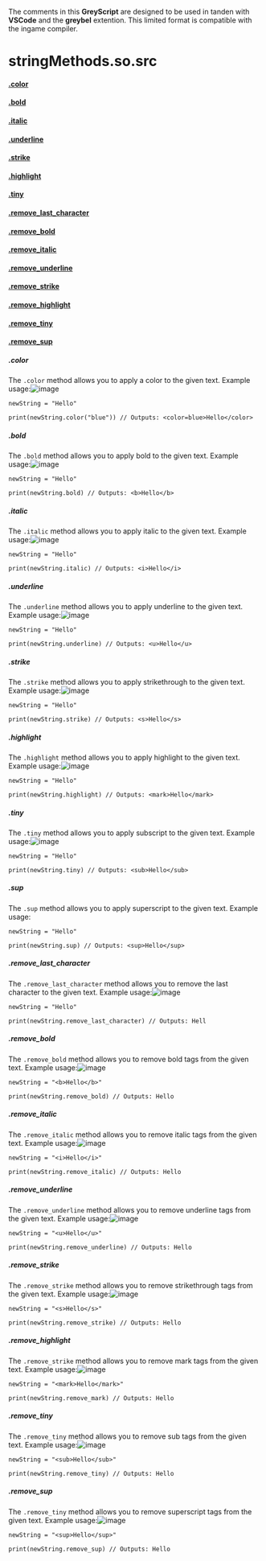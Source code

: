 The comments in this **GreyScript** are designed to be used in tanden with **VSCode** and the **greybel** extention.  This limited format is compatible with the ingame compiler.

# stringMethods.so.src
  #### [.color](#color)
  #### [.bold](#bold)
  #### [.italic](#italic)
  #### [.underline](#underline)
  #### [.strike](#strike)
  #### [.highlight](#highlight)
  #### [.tiny](#tiny)
  #### [.remove_last_character](#remove_last_character)
  #### [.remove_bold](#remove_bold)
  #### [.remove_italic](#remove_italic)
  #### [.remove_underline](#remove_underline)
  #### [.remove_strike](#remove_strike)
  #### [.remove_highlight](#remove_highlight)
  #### [.remove_tiny](#remove_tiny)
  #### [.remove_sup](#remove_sup)

  ##### .color
The `.color` method allows you to apply a color to the given text. Example usage:![image](https://github.com/user-attachments/assets/1df01792-5749-4076-bc71-7a4c6e4e45cd)
```
newString = "Hello"

print(newString.color("blue")) // Outputs: <color=blue>Hello</color>
```

  ##### .bold
The `.bold` method allows you to apply bold to the given text. Example usage:![image](https://github.com/user-attachments/assets/1125b1a9-3884-415c-992b-13b07b22e0e5)
```
newString = "Hello"

print(newString.bold) // Outputs: <b>Hello</b>
```

  ##### .italic
The `.italic` method allows you to apply italic to the given text. Example usage:![image](https://github.com/user-attachments/assets/31e5f53a-1560-4bf0-be13-9b7b5a4c23df)
```
newString = "Hello"

print(newString.italic) // Outputs: <i>Hello</i>
```

  ##### .underline
The `.underline` method allows you to apply underline to the given text. Example usage:![image](https://github.com/user-attachments/assets/801251ed-5cbc-432f-93e8-a298ee50bc4d)
```
newString = "Hello"

print(newString.underline) // Outputs: <u>Hello</u>
```

  ##### .strike
The `.strike` method allows you to apply strikethrough to the given text. Example usage:![image](https://github.com/user-attachments/assets/ae49ab0a-bd0b-4252-85e0-24b698f75db7)
```
newString = "Hello"

print(newString.strike) // Outputs: <s>Hello</s>
```

  ##### .highlight
The `.highlight` method allows you to apply highlight to the given text. Example usage:![image](https://github.com/user-attachments/assets/83f429b3-1296-47a7-ae3f-c00c238631c4)
```
newString = "Hello"

print(newString.highlight) // Outputs: <mark>Hello</mark>
```

  ##### .tiny
The `.tiny` method allows you to apply subscript to the given text. Example usage:![image](https://github.com/user-attachments/assets/bc44925e-739a-46ae-8d67-a1b4ece39a86)
```
newString = "Hello"

print(newString.tiny) // Outputs: <sub>Hello</sub>
```
  ##### .sup
The `.sup` method allows you to apply superscript to the given text. Example usage:
```
newString = "Hello"

print(newString.sup) // Outputs: <sup>Hello</sup>
```

  ##### .remove_last_character
The `.remove_last_character` method allows you to remove the last character to the given text. Example usage:![image](https://github.com/user-attachments/assets/794a176d-75b3-4abc-88f0-2c89d22ff4b3)
```
newString = "Hello"

print(newString.remove_last_character) // Outputs: Hell
```

  ##### .remove_bold
The `.remove_bold` method allows you to remove bold tags from the given text. Example usage:![image](https://github.com/user-attachments/assets/1aafa4e7-2181-4242-89b9-27c6065008cd)
```
newString = "<b>Hello</b>"

print(newString.remove_bold) // Outputs: Hello
```

  ##### .remove_italic
The `.remove_italic` method allows you to remove italic tags from the given text. Example usage:![image](https://github.com/user-attachments/assets/1335de93-87ec-4af4-a13c-f6c5b9fa2e40)
```
newString = "<i>Hello</i>"

print(newString.remove_italic) // Outputs: Hello
```

  ##### .remove_underline
The `.remove_underline` method allows you to remove underline tags from the given text. Example usage:![image](https://github.com/user-attachments/assets/9edc210f-b8aa-43c0-a88c-5640478cdd75)
```
newString = "<u>Hello</u>"

print(newString.remove_underline) // Outputs: Hello
```

  ##### .remove_strike
The `.remove_strike` method allows you to remove strikethrough tags from the given text. Example usage:![image](https://github.com/user-attachments/assets/af14cfb9-6dde-4d1a-b58c-54a27611a0da)
```
newString = "<s>Hello</s>"

print(newString.remove_strike) // Outputs: Hello
```

  ##### .remove_highlight
The `.remove_strike` method allows you to remove mark tags from the given text. Example usage:![image](https://github.com/user-attachments/assets/70a2557b-7acf-44d3-8af1-1adf2d7f73d6)
```
newString = "<mark>Hello</mark>"

print(newString.remove_mark) // Outputs: Hello
```

  ##### .remove_tiny
The `.remove_tiny` method allows you to remove sub tags from the given text. Example usage:![image](https://github.com/user-attachments/assets/a65a4085-d7d7-4d39-b947-90181b3ae6e8)
```
newString = "<sub>Hello</sub>"

print(newString.remove_tiny) // Outputs: Hello
```

  ##### .remove_sup
The `.remove_tiny` method allows you to remove superscript tags from the given text. Example usage:![image](https://github.com/user-attachments/assets/27c47d75-875c-4d30-bfe2-181dfb2398d9)
```
newString = "<sup>Hello</sup>"

print(newString.remove_sup) // Outputs: Hello
```
